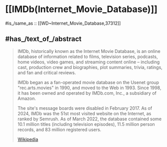 
# [[IMDb(Internet_Movie_Database)]] 

#is_/same_as :: [[WD~Internet_Movie_Database,37312]]  

## #has_/text_of_/abstract 

> IMDb, historically known as the Internet Movie Database, 
> is an online database of information related to films, television series, podcasts, home videos, video games, and streaming content online – 
> including cast, production crew and biographies, plot summaries, trivia, ratings, 
> and fan and critical reviews. 
> 
> IMDb began as a fan-operated movie database on the Usenet group "rec.arts.movies" 
> in 1990, and moved to the Web in 1993. 
> Since 1998, it has been owned and operated by IMDb.com, Inc., a subsidiary of Amazon.
>
> The site's message boards were disabled in February 2017. 
> As of 2024, IMDb was the 51st most visited website on the Internet, as ranked by Semrush. 
> As of March 2022, the database contained some 10.1 million titles 
> (including television episodes), 11.5 million person records, 
> and 83 million registered users.
>
> [Wikipedia](https://en.wikipedia.org/wiki/IMDb) 

